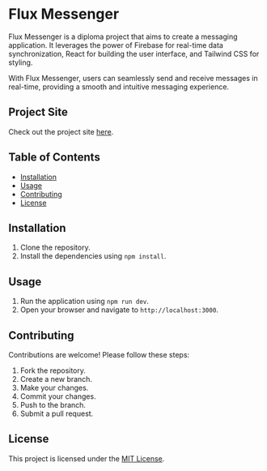 # Flux Messenger

Flux Messenger is a diploma project that aims to create a messaging application. It leverages the power of Firebase for real-time data synchronization, React for building the user interface, and Tailwind CSS for styling.

With Flux Messenger, users can seamlessly send and receive messages in real-time, providing a smooth and intuitive messaging experience.

## Project Site

Check out the project site [here](https://flux-messenger-58c3e.web.app/).

## Table of Contents

- [Installation](#installation)
- [Usage](#usage)
- [Contributing](#contributing)
- [License](#license)

## Installation

1. Clone the repository.
2. Install the dependencies using `npm install`.

## Usage

1. Run the application using `npm run dev`.
2. Open your browser and navigate to `http://localhost:3000`.

## Contributing

Contributions are welcome! Please follow these steps:

1. Fork the repository.
2. Create a new branch.
3. Make your changes.
4. Commit your changes.
5. Push to the branch.
6. Submit a pull request.

## License

This project is licensed under the [MIT License](LICENSE).
